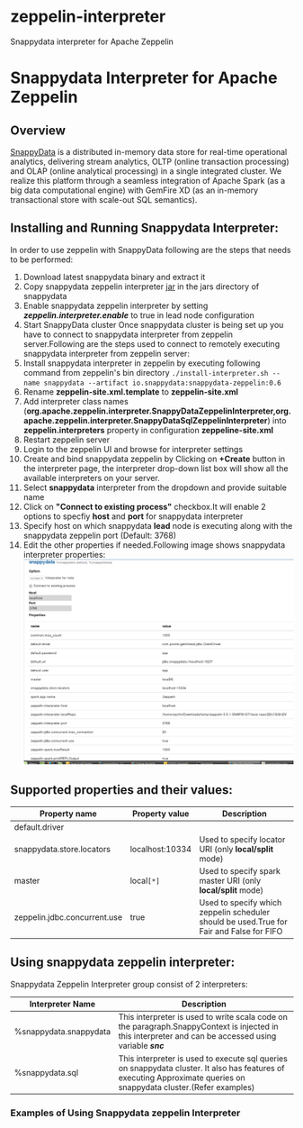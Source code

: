 # zeppelin-interpreter
Snappydata interpreter for Apache Zeppelin

# Snappydata Interpreter for Apache Zeppelin

## Overview
[SnappyData](http://snappydatainc.github.io/snappydata/) is a distributed in-memory data store for real-time operational analytics, delivering stream analytics, OLTP (online transaction processing) and OLAP (online analytical processing) in a single integrated cluster. We realize this platform through a seamless integration of Apache Spark (as a big data computational engine) with GemFire XD (as an in-memory transactional store with scale-out SQL semantics).

## Installing and Running Snappydata Interpreter:
In order to use zeppelin with SnappyData following are the steps that needs to be performed:

1. Download latest snappydata binary and extract it
2. Copy snappydata zeppelin interpreter [jar](https://github.com/SnappyDataInc/zeppelin-interpreter/releases/download/v0.6/snappydata-zeppelin-0.6.jar) in the jars directory of snappydata
3. Enable snappydata zeppelin interpreter by setting **_zeppelin.interpreter.enable_** to true in lead node configuration
4. Start SnappyData cluster
Once snappydata cluster is being set up you have to connect to snappydata interpreter from zeppelin server.Following are the steps used to connect to remotely executing snappydata interpreter from zeppelin server:
1. Install snappydata interpreter in zeppelin by executing following command from zeppelin's bin directory
`./install-interpreter.sh --name snappydata --artifact io.snappydata:snappydata-zeppelin:0.6` 
2. Rename **zeppelin-site.xml.template** to **zeppelin-site.xml**
3. Add interpreter class names (**org.apache.zeppelin.interpreter.SnappyDataZeppelinInterpreter,org.apache.zeppelin.interpreter.SnappyDataSqlZeppelinInterpreter**) into **zeppelin.interpreters** property in configuration **zeppeline-site.xml**
4. Restart zeppelin server
5. Login to the zeppelin UI and browse for interpreter settings
6. Create and bind snappydata zeppelin by Clicking on  **+Create** button in the interpreter page, the interpreter drop-down list box will show all the available interpreters on your server.
7. Select **snappydata** interpreter from the dropdown and provide suitable name
8. Click on  **"Connect to existing process"** checkbox.It will enable 2 options to specfiy **host** and **port** for snappydata interpreter
9. Specify host on which snappydata **lead** node is executing along with the snappydata zeppelin port (Default: 3768)
10. Edit the other properties if needed.Following image shows snappydata interpreter properties:
  ![Snappydata Interpreter settings](images/snappydata_interpreter_properties.png)

## Supported properties and their values:
  Property name | Property value | Description |
  ------------ | -------------| ------------ |
  default.driver  |  | 
  snappydata.store.locators   | localhost:10334  | Used to specify locator URI (only **local/split** mode)|
  master | local`[*]` | Used to specify spark master URI (only **local/split** mode)|
  zeppelin.jdbc.concurrent.use | true | Used to specify which zeppelin scheduler should be used.True for Fair and False for FIFO |

## Using snappydata zeppelin interpreter:

  Snappydata Zeppelin Interpreter group consist of 2 interpreters:

  Interpreter Name | Description |
  ---------------- | ----------- |
  %snappydata.snappydata | This interpreter is used to write scala code on the paragraph.SnappyContext is injected in this interpreter and can be accessed using variable **_snc_**
  %snappydata.sql | This interpreter is used to execute sql queries on snappydata cluster. It also has features of executing Approximate queries on snappydata cluster.(Refer examples)

### Examples of Using Snappydata zeppelin Interpreter
